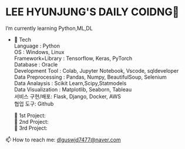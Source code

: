 # LEE HYUNJUNG'S DAILY COIDNG👋
I’m currently learning Python,ML,DL

-  🌱 Tech  
    Language : Python   
    OS : Windows, Linux  
    Framework+Library : Tensorflow, Keras, PyTorch  
    Database : Oracle  
    Development Tool : Colab, Jupyter Notebook, Vscode, sqldeveloper  
    Data Preprocessing : Pandas, Numpy, BeautifulSoup, Selenium  
    Data Analaysis : Scikit Learn,Scipy,Statmodels  
    Data Visualization : Matplotlib, Seaborn, Tableau  
    서비스 구현/배포: Flask, Django, Docker, AWS   
    협업 도구: Github  
    
    💬 1st Project:  
    💬 2nd Project:  
    💬 3rd Project:  
    
    
<!-- <img src="https://img.shields.io/badge/Python-3766AB?style=flat-square&logo=Python&logoColor=white"/><
<img src="https://img.shields.io/badge/Oracle-red?style=flat-square&logo=Oracle&logoColor=white"/></a>  
<img src="https://img.shields.io/badge/Pandas-9cf?style=flat-square&logo=Pandas&logoColor=white"/></a>     
<img src="https://img.shields.io/badge/Numpy-ff69b4?style=flat-square&logo=Numpy&logoColor=white"/></a>      -->
    
 📫 How to reach me: dlguswjd7477@naver.com
<!--
**hyunjung28/hyunjung28** is a ✨ _special_ ✨ repository because its `README.md` (this file) appears on your GitHub profile.

Here are some ideas to get you started:

- 🔭 I’m currently working on ...
- 🌱 
- 👯 I’m looking to collaborate on ...
- 🤔 I’m looking for help with ...
- 
- 📫 How to reach me: dlguswjd7477@naver.com
- 😄 Pronouns: ...
- ⚡ Fun fact: ...
-->
